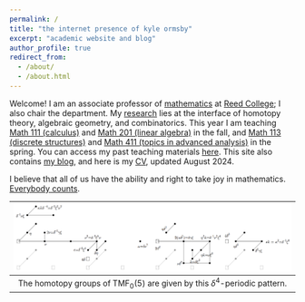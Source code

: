 ```yaml
---
permalink: /
title: "the internet presence of kyle ormsby"
excerpt: "academic website and blog"
author_profile: true
redirect_from: 
  - /about/
  - /about.html
---
```


Welcome! I am an associate professor of [mathematics](https://www.reed.edu/math/) at [Reed College](https://www.reed.edu/); I also chair the department. My [research](/research/) lies at the interface of homotopy theory, algebraic geometry, and combinatorics. This year I am teaching [Math 111 (calculus)](/111/) and [Math 201 (linear algebra)](/201/) in the fall, and [Math 113 (discrete structures)](/113/) and [Math 411 (topics in advanced analysis)](/411/) in the spring. You can access my past teaching materials [here](/teaching/). This site also contains [my blog](/blog/), and here is my [CV](/files/cv_ormsby.pdf), updated August 2024.

I believe that all of us have the ability and right to take joy in mathematics. [Everybody counts](https://www.ams.org/publications/journals/notices/201610/rnoti-p1164.pdf).

| ![The homotopy groups of $\mathrm{TMF}_0(5)$.](/images/tmf05.png) |
| :--: |
| The homotopy groups of $\mathrm{TMF}_0(5)$ are given by this $\delta^4$-periodic pattern. |